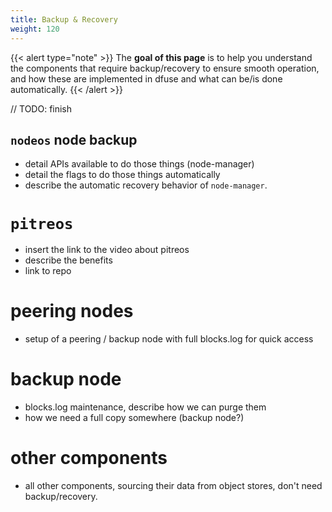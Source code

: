 ```yaml
---
title: Backup & Recovery
weight: 120
---
```



{{< alert type="note" >}}
The **goal of this page** is to help you
understand the components that require backup/recovery to ensure
smooth operation, and how these are implemented in dfuse and what can
be/is done automatically.
{{< /alert >}}


// TODO: finish

## `nodeos` node backup

* detail APIs available to do those things (node-manager)
* detail the flags to do those things automatically
* describe the automatic recovery behavior of `node-manager`.

# `pitreos`

* insert the link to the video about pitreos
* describe the benefits
* link to repo

# peering nodes

* setup of a peering / backup node with full blocks.log for quick access

# backup node

* blocks.log maintenance, describe how we can purge them
* how we need a full copy somewhere (backup node?)

# other components

* all other components, sourcing their data from object stores, don't need backup/recovery.
